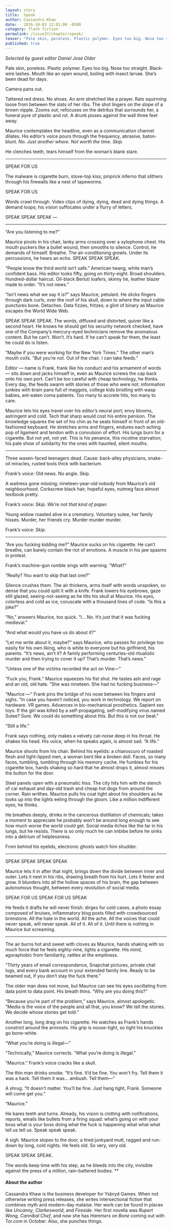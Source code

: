 ```yaml
---
layout: story
title:  Speak
author: Cassandra Khaw
date:   2016-10-03 12:01:00 -0500
category: flash fiction
permalink: /issue37/chapter/speak/
teaser: "Pale skin, poreless. Plastic polymer. Eyes too big. Nose too straight. Black-wire lashes. Mouth like an open wound, boiling with insect larvae. She’s been dead for days."
published: true
---
```


_Selected by guest editor Daniel José Older_

Pale skin, poreless. Plastic polymer. Eyes too big. Nose too straight. Black-wire lashes. Mouth like an open wound, boiling with insect larvae. She’s been dead for days.

Camera pans out.

Tattered red dress. No shoes. An arm stretched like a prayer. Rats squirming loose from between the slats of her ribs. The shot lingers on the slope of a brown nipple. Zooms out; refocuses on the detritus that surrounds her, a funeral pyre of plastic and rot. A drunk pisses against the wall three feet away.

Maurice contemplates the headline, even as a communication channel dilates. His editor’s voice pours through the frequency, abrasive, baton-blunt. *No. Just another whore. Not worth the time. Skip.*

He clenches teeth, tears himself from the woman’s blank stare.

----

SPEAK FOR US

The malware is cigarette burn, stove-top kiss; pinprick inferno that slithers through his firewalls like a nest of tapeworms.

SPEAK FOR US

Words crawl through. Video clips of dying, dying, dead and dying things. A demand loops; his vision suffocates under a flurry of letters.

SPEAK SPEAK SPEAK —

----

“Are you listening to me?”

Maurice pivots in his chair, lanky arms crossing over a xylophone chest. His mouth puckers like a bullet wound, then smooths to silence. Control, he demands of himself. Breathe. The air-conditioning growls. Under its percussions, he hears an echo. SPEAK SPEAK SPEAK.

“People know the third world isn’t safe.” American twang, white man’s confident bass. His editor looks fifty, going on thirty-eight. Broad shoulders. Hundred-dollar haircut. Oil-black Berluti loafers, skinny tie, leather blazer made to order. “It’s not news.”

“Isn’t news what we say it is?” says Maurice, petulant. He slicks fingers through dark curls, over the roof of his skull, down to where the input cable punctures bone. Detaches. Data fizzes, fritzes; a glint of binary as Maurice escapes the World Wide Web.  

SPEAK SPEAK SPEAK. The words, diffused and distorted, quiver like a second heart. He knows he should get his security network checked, have one of the Company’s mercury-eyed technicians remove the anomalous content. But he can’t. Won’t. It’s hard. If he can’t speak for them, the least he could do is listen.

“Maybe if you were working for the New York Times.” The other man’s mouth coils. “But you’re not. Out of the chair. I can take feeds.”

Editor — name is Frank, frank like his conduct and his armament of words — sits down and jacks himself in, even as Maurice screws the cap back onto his own port. Can’t be too careful with cheap technology, he thinks. Every day, the feeds swarm with stories of those who were not: information junkies with brain pans full of maggots, college kids bristling with wasp babies, ant-eaten coma patients. Too many to accrete hits, too many to care.

Maurice lets his eyes travel over his editor’s neural port; envy blooms, astringent and cold. Tech that sharp would cost his entire pension. The knowledge squares the set of his chin as he seats himself in front of an old-fashioned keyboard. He stretches arms and fingers, endures each aching pop of ligament and tendon with a convulsion of effort. His lungs burn for a cigarette. But not yet, not yet. This is his penance, this nicotine starvation; his pale show of solidarity for the ones with haunted, silent mouths.

----

Three waxen-faced teenagers dead. Cause: back-alley physicians, snake-oil miracles, rusted tools thick with bacterium.

_Frank’s voice:_ Old news. No angle. Skip.

A waitress gone missing; nineteen-year-old nobody from Maurice’s old neighbourhood. Corkscrew black hair, hopeful eyes, nutmeg face almost textbook pretty.

Frank’s voice: _Skip. We’re not that kind of paper._

Young widow roasted alive in a crematory. Voluntary sutee, her family hisses. Murder, her friends cry. Murder murder murder.

Frank’s voice: _Skip._

----

“Are you fucking kidding me?” Maurice sucks on his cigarette. He can’t breathe, can barely contain the riot of emotions. A muscle in his jaw spasms in protest.

Frank’s machine-gun rumble sings with warning. “What?”

“Really? You want to skip that last one?”

Silence crushes them. The air thickens, arms itself with words unspoken, so dense that you could split it with a knife. Frank lowers his eyebrows, gaze still glazed, seeing-not-seeing as he tilts his skull at Maurice. His eyes, colorless and cold as ice, coruscate with a thousand lines of code. “Is this a joke?”

“No,” answers Maurice, too quick. “I… No. It’s just that it was fucking medieval.”

“And what would you have us do about it?”

“Let me write about it, maybe?” says Maurice, who passes for privilege too easily for his own liking, who is white to everyone but his girlfriend, his parents. “It’s news, ain’t it? A family performing centuries-old ritualistic murder and then trying to cover it up? That’s murder. That’s news.”

“Unless one of the victims recorded the act on Vine—”

“Fuck you, Frank.” Maurice squeezes his fist shut. He tastes ash and rage and an old, old hate. “She was nineteen. She had no fucking business—”

“Maurice —” Frank pins the bridge of his nose between his fingers and sighs. “In case you haven’t noticed, you work in technology. We report on hardware. VR games. Advances in bio-mechanical prosthetics. Sapient sex toys.  If the girl was killed by a self-propagating, self-modifying virus named Sutee? Sure. We could do something about this. But this is not our beat.”

“Still a life.”

Frank says nothing, only makes a velvety cat-noise deep in his throat. He shakes his head. His voice, when he speaks again, is almost sad. “A life.”

Maurice shoots from his chair. Behind his eyelids: a chiaroscuro of roasted flesh and tight-lipped men, a woman bent like a broken doll. Faces, so many faces, tumbling, tumbling through his memory cache. He fumbles for his cigarette box, hands shaking so hard that he almost drops it, almost misses the button for the door.

Steel panels open with a pneumatic hiss. The city hits him with the stench of car exhaust and day-old trash and cheap hot dogs from around the corner. Rain writhes. Maurice pulls his coat tight about his shoulders as he looks up into the lights eeling through the gloom. Like a million indifferent eyes, he thinks.

He breathes deeply, drinks in the cancerous distillation of chemicals; takes a moment to appreciate he probably won’t be around long enough to see how much worse the world could get. Social media itches like the tar in his lungs, but he resists. There is so only much he can imbibe before he sinks into a delirium of helplessness.

From behind his eyelids, electronic ghosts watch him shudder.

----

SPEAK SPEAK SPEAK SPEAK

Maurice lets it in after that night, brings down the divide between inner and outer. Lets it nest in his ribs, drawing breath from his hurt. Lets it fester and grow. It blunders into all the hollow spaces of his brain, the gap between autonomous thought, between every revolution of social media.

SPEAK FOR US SPEAK FOR US SPEAK

He feeds it drafts he will never finish: dirges for cold cases, a photo essay composed of bruises, inflammatory blog posts filled with crowdsourced brimstone. All the hate in the world. All the ache. All the voices that could never speak, will never speak. All of it. All of it. Until there is nothing in Maurice but screaming.

----

The air burns hot and sweet with cloves as Maurice, hands shaking with so much force that he feels eighty-nine, lights a cigarette. His mind, agoraphobic from familiarity, rattles at the emptiness.

“Thirty years of email correspondence, Snapchat pictures, private chat logs, and every bank account in your extended family line. Ready to be beamed out, if you don’t stay the fuck there.”

The older man does not move, but Maurice can see his eyes oscillating from data point to data point. His breath thins. “Why are you doing this?”

“Because you’re part of the problem,” says Maurice, almost apologetic. “Media is the voice of the people and all that, you know? We tell the stories. We decide whose stories get told.”

Another long, long drag on his cigarette. He watches as Frank’s hands constrict around the armrests. His grip is noose-tight, so tight his knuckles go bone-white.

“What you’re doing is illegal—”

“Technically,” Maurice corrects. “What you’re doing is illegal.”

“Maurice.” Frank’s voice cracks like a skull.

The thin man drinks smoke. “It’s fine. It’d be fine. You won’t fry. Tell them it was a hack. Tell them it was… ambush. Tell them—”

A shrug. “It doesn’t matter. You’ll be fine. Just hang tight, Frank. Someone will come get you.”

“Maurice.”

He bares teeth and turns. Already, his vision is clotting with notifications, reports, emails like bullets from a firing squad: what’s going on with your boss what is your boss doing what the fuck is happening what what what tell us tell us. Speak speak speak.

A sigh. Maurice slopes to the door, a tired junkyard mutt, ragged and run-down by long, cold nights. He feels old. So very, very old.

SPEAK SPEAK SPEAK.

The words keep time with his step, as he bleeds into the city, invisible against the press of a million, rain-battered bodies. **

#### About the author

Cassandra Khaw is the business developer for Ysbryd Games. When not otherwise writing press releases, she writes intersectional fiction that combines myth and modern-day malaise. Her work can be found in places like _Uncanny_, _Clarkesworld_, and _Fireside_. Her first novella was _Rupert Wong, Cannibal Chef_, and now she has _Hammers on Bone_ coming out with Tor.com in October. Also, she punches things.
